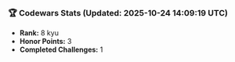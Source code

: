 ### 🏆 Codewars Stats (Updated: 2025-10-24 14:09:19 UTC)

- **Rank:** 8 kyu
- **Honor Points:** 3
- **Completed Challenges:** 1

